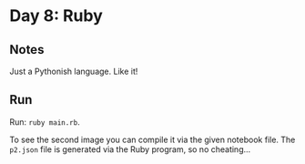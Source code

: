 # Day 8: **Ruby**

## Notes

Just a Pythonish language. Like it! 

## Run

Run: `ruby main.rb`.

To see the second image you can compile it via the given notebook file.
The `p2.json` file is generated via the Ruby program, so no cheating...

